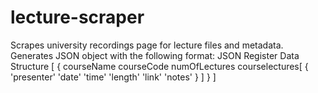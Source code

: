 # lecture-scraper
Scrapes university recordings page for lecture files and metadata.
Generates JSON object with the following format:
    JSON Register Data Structure
      [
          {
              courseName
              courseCode
              numOfLectures
              courselectures[
                  {
                      'presenter'
                      'date'
                      'time'
                      'length'
                      'link'
                      'notes'
                  }
              ]
          }
      ]

